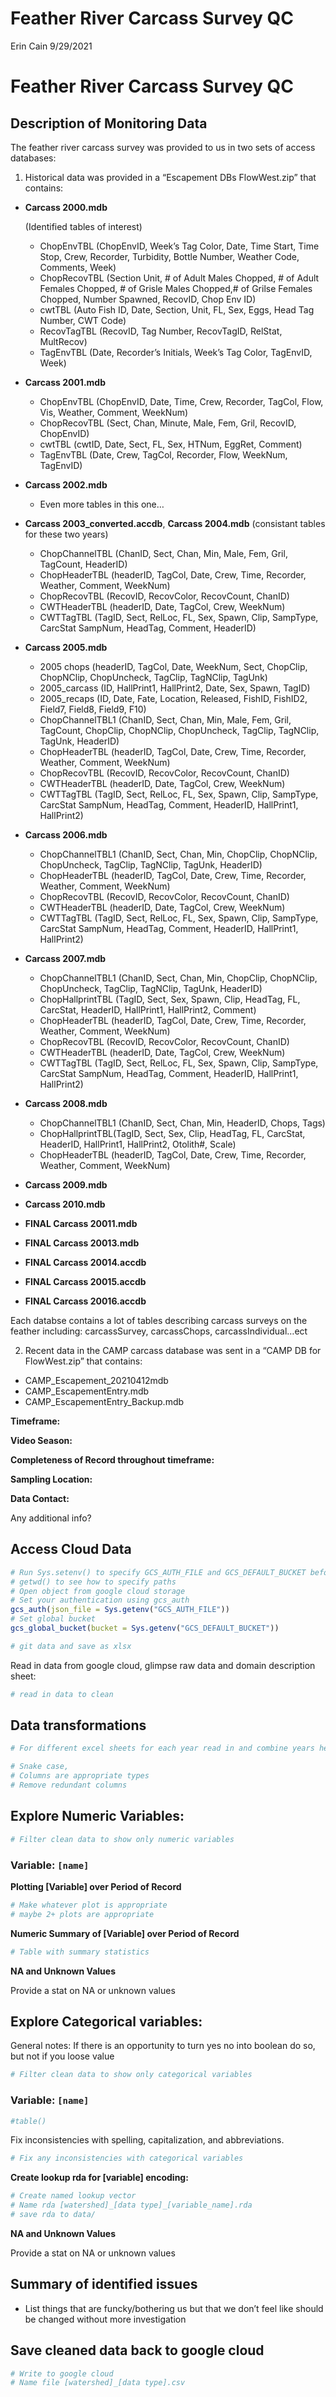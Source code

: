 Feather River Carcass Survey QC
================
Erin Cain
9/29/2021

# Feather River Carcass Survey QC

## Description of Monitoring Data

The feather river carcass survey was provided to us in two sets of
access databases:

1.  Historical data was provided in a “Escapement DBs FlowWest.zip” that
    contains:

-   **Carcass 2000.mdb**

    (Identified tables of interest)

    -   ChopEnvTBL (ChopEnvID, Week’s Tag Color, Date, Time Start, Time
        Stop, Crew, Recorder, Turbidity, Bottle Number, Weather Code,
        Comments, Week)
    -   ChopRecovTBL (Section Unit, \# of Adult Males Chopped, \# of
        Adult Females Chopped, \# of Grisle Males Chopped,\# of Grilse
        Females Chopped, Number Spawned, RecovID, Chop Env ID)
    -   cwtTBL (Auto Fish ID, Date, Section, Unit, FL, Sex, Eggs, Head
        Tag Number, CWT Code)
    -   RecovTagTBL (RecovID, Tag Number, RecovTagID, RelStat,
        MultRecov)
    -   TagEnvTBL (Date, Recorder’s Initials, Week’s Tag Color,
        TagEnvID, Week)

-   **Carcass 2001.mdb**

    -   ChopEnvTBL (ChopEnvID, Date, Time, Crew, Recorder, TagCol, Flow,
        Vis, Weather, Comment, WeekNum)
    -   ChopRecovTBL (Sect, Chan, Minute, Male, Fem, Gril, RecovID,
        ChopEnvID)
    -   cwtTBL (cwtID, Date, Sect, FL, Sex, HTNum, EggRet, Comment)
    -   TagEnvTBL (Date, Crew, TagCol, Recorder, Flow, WeekNum,
        TagEnvID)

-   **Carcass 2002.mdb**

    -   Even more tables in this one…

-   **Carcass 2003\_converted.accdb**, **Carcass 2004.mdb** (consistant
    tables for these two years)

    -   ChopChannelTBL (ChanID, Sect, Chan, Min, Male, Fem, Gril,
        TagCount, HeaderID)
    -   ChopHeaderTBL (headerID, TagCol, Date, Crew, Time, Recorder,
        Weather, Comment, WeekNum)
    -   ChopRecovTBL (RecovID, RecovColor, RecovCount, ChanID)
    -   CWTHeaderTBL (headerID, Date, TagCol, Crew, WeekNum)
    -   CWTTagTBL (TagID, Sect, RelLoc, FL, Sex, Spawn, Clip, SampType,
        CarcStat SampNum, HeadTag, Comment, HeaderID)

-   **Carcass 2005.mdb**

    -   2005 chops (headerID, TagCol, Date, WeekNum, Sect, ChopClip,
        ChopNClip, ChopUncheck, TagClip, TagNClip, TagUnk)
    -   2005\_carcass (ID, HallPrint1, HallPrint2, Date, Sex, Spawn,
        TagID)
    -   2005\_recaps (ID, Date, Fate, Location, Released, FishID,
        FishID2, Field7, Field8, Field9, F10)
    -   ChopChannelTBL1 (ChanID, Sect, Chan, Min, Male, Fem, Gril,
        TagCount, ChopClip, ChopNClip, ChopUncheck, TagClip, TagNClip,
        TagUnk, HeaderID)
    -   ChopHeaderTBL (headerID, TagCol, Date, Crew, Time, Recorder,
        Weather, Comment, WeekNum)
    -   ChopRecovTBL (RecovID, RecovColor, RecovCount, ChanID)
    -   CWTHeaderTBL (headerID, Date, TagCol, Crew, WeekNum)
    -   CWTTagTBL (TagID, Sect, RelLoc, FL, Sex, Spawn, Clip, SampType,
        CarcStat SampNum, HeadTag, Comment, HeaderID, HallPrint1,
        HallPrint2)

-   **Carcass 2006.mdb**

    -   ChopChannelTBL1 (ChanID, Sect, Chan, Min, ChopClip, ChopNClip,
        ChopUncheck, TagClip, TagNClip, TagUnk, HeaderID)
    -   ChopHeaderTBL (headerID, TagCol, Date, Crew, Time, Recorder,
        Weather, Comment, WeekNum)
    -   ChopRecovTBL (RecovID, RecovColor, RecovCount, ChanID)
    -   CWTHeaderTBL (headerID, Date, TagCol, Crew, WeekNum)
    -   CWTTagTBL (TagID, Sect, RelLoc, FL, Sex, Spawn, Clip, SampType,
        CarcStat SampNum, HeadTag, Comment, HeaderID, HallPrint1,
        HallPrint2)

-   **Carcass 2007.mdb**

    -   ChopChannelTBL1 (ChanID, Sect, Chan, Min, ChopClip, ChopNClip,
        ChopUncheck, TagClip, TagNClip, TagUnk, HeaderID)
    -   ChopHallprintTBL (TagID, Sect, Sex, Spawn, Clip, HeadTag, FL,
        CarcStat, HeaderID, HallPrint1, HallPrint2, Comment)
    -   ChopHeaderTBL (headerID, TagCol, Date, Crew, Time, Recorder,
        Weather, Comment, WeekNum)
    -   ChopRecovTBL (RecovID, RecovColor, RecovCount, ChanID)
    -   CWTHeaderTBL (headerID, Date, TagCol, Crew, WeekNum)
    -   CWTTagTBL (TagID, Sect, RelLoc, FL, Sex, Spawn, Clip, SampType,
        CarcStat SampNum, HeadTag, Comment, HeaderID, HallPrint1,
        HallPrint2)

-   **Carcass 2008.mdb**

    -   ChopChannelTBL1 (ChanID, Sect, Chan, Min, HeaderID, Chops, Tags)
    -   ChopHallprintTBL(TagID, Sect, Sex, Clip, HeadTag, FL, CarcStat,
        HeaderID, HallPrint1, HallPrint2, Otolith\#, Scale)
    -   ChopHeaderTBL (headerID, TagCol, Date, Crew, Time, Recorder,
        Weather, Comment, WeekNum)

-   **Carcass 2009.mdb**

-   **Carcass 2010.mdb**

-   **FINAL Carcass 20011.mdb**

-   **FINAL Carcass 20013.mdb**

-   **FINAL Carcass 20014.accdb**

-   **FINAL Carcass 20015.accdb**

-   **FINAL Carcass 20016.accdb**

Each databse contains a lot of tables describing carcass surveys on the
feather including: carcassSurvey, carcassChops, carcassIndividual…ect

2.  Recent data in the CAMP carcass database was sent in a “CAMP DB for
    FlowWest.zip” that contains:

-   CAMP\_Escapement\_20210412mdb
-   CAMP\_EscapementEntry.mdb
-   CAMP\_EscapementEntry\_Backup.mdb

**Timeframe:**

**Video Season:**

**Completeness of Record throughout timeframe:**

**Sampling Location:**

**Data Contact:**

Any additional info?

## Access Cloud Data

``` r
# Run Sys.setenv() to specify GCS_AUTH_FILE and GCS_DEFAULT_BUCKET before running 
# getwd() to see how to specify paths 
# Open object from google cloud storage
# Set your authentication using gcs_auth
gcs_auth(json_file = Sys.getenv("GCS_AUTH_FILE"))
# Set global bucket 
gcs_global_bucket(bucket = Sys.getenv("GCS_DEFAULT_BUCKET"))

# git data and save as xlsx
```

Read in data from google cloud, glimpse raw data and domain description
sheet:

``` r
# read in data to clean 
```

## Data transformations

``` r
# For different excel sheets for each year read in and combine years here
```

``` r
# Snake case, 
# Columns are appropriate types
# Remove redundant columns
```

## Explore Numeric Variables:

``` r
# Filter clean data to show only numeric variables 
```

### Variable: `[name]`

**Plotting \[Variable\] over Period of Record**

``` r
# Make whatever plot is appropriate 
# maybe 2+ plots are appropriate
```

**Numeric Summary of \[Variable\] over Period of Record**

``` r
# Table with summary statistics
```

**NA and Unknown Values**

Provide a stat on NA or unknown values

## Explore Categorical variables:

General notes: If there is an opportunity to turn yes no into boolean do
so, but not if you loose value

``` r
# Filter clean data to show only categorical variables
```

### Variable: `[name]`

``` r
#table() 
```

Fix inconsistencies with spelling, capitalization, and abbreviations.

``` r
# Fix any inconsistencies with categorical variables
```

**Create lookup rda for \[variable\] encoding:**

``` r
# Create named lookup vector
# Name rda [watershed]_[data type]_[variable_name].rda
# save rda to data/ 
```

**NA and Unknown Values**

Provide a stat on NA or unknown values

## Summary of identified issues

-   List things that are funcky/bothering us but that we don’t feel like
    should be changed without more investigation

## Save cleaned data back to google cloud

``` r
# Write to google cloud 
# Name file [watershed]_[data type].csv
```
